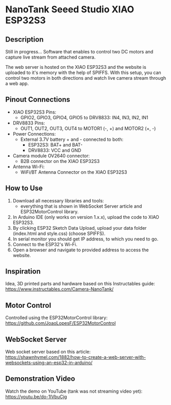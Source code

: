 # NanoTank Seeed Studio XIAO  ESP32S3

## Description

Still in progress... 
Software that enables to control two DC motors and capture live stream from attached camera.

The web server is hosted on the XIAO ESP32S3 and the website is uploaded to it's memory with the help of SPIFFS. With this setup, you can control two motors in both directions and watch live camera stream through a web app.

## Pinout Connections
- XIAO ESP32S3 Pins:
  - GPIO2, GPIO3, GPIO4, GPIO5 to DRV8833: IN4, IN3, IN2, IN1
- DRV8833 Pins:
  - OUT1, OUT2, OUT3, OUT4 to MOTOR1 (-, +) and MOTOR2 (+, -)
- Power Connections:
  - External 3.7V battery + and - connected to both:
    - ESP32S3: BAT+ and BAT-
    - DRV8833: VCC and GND
- Camera module OV2640 connector:
	 - B2B connector on the XIAO ESP32S3
- Antenna Wi-Fi:
	- WiFi/BT Antenna Connector on the XIAO ESP32S3  
## How to Use

1. Download all necessary libraries and tools:
	 - everything that is shown in WebSocket Server article and ESP32MotorControl library.
3. In Arduino IDE (only works on version 1.x.x), upload the code to XIAO ESP32S3.
4. By clicking ESP32 Sketch Data Upload, upload your data folder (index.html and style.css) (choose SPIFFS).
5. In serial monitor you should get IP address, to which you need to go.
6. Connect to the ESP32's Wi-Fi.
7. Open a browser and navigate to provided address to access the website.

## Inspiration
Idea, 3D printed parts and hardware based on this Instructables guide:<br> 
https://www.instructables.com/Camera-NanoTank/

## Motor Control
Controlled using the ESP32MotorControl library: <br>
https://github.com/JoaoLopesF/ESP32MotorControl
## WebSocket Server
Web socket server based on this article: <br>
https://shawnhymel.com/1882/how-to-create-a-web-server-with-websockets-using-an-esp32-in-arduino/ 

## Demonstration Video
Watch the demo on YouTube (tank was not streaming video yet): <br>
https://youtu.be/do-1lVbuCjg

